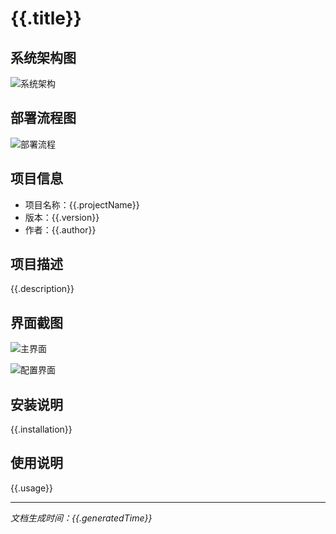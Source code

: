 # {{.title}}

## 系统架构图
![系统架构](./images/system-architecture.png)

## 部署流程图
![部署流程](./images/deployment-flow.png)

## 项目信息
- 项目名称：{{.projectName}}
- 版本：{{.version}}
- 作者：{{.author}}

## 项目描述
{{.description}}

## 界面截图
![主界面](./images/main-interface.png)

![配置界面](./images/config-interface.png)

## 安装说明
{{.installation}}

## 使用说明
{{.usage}}

---
*文档生成时间：{{.generatedTime}}* 